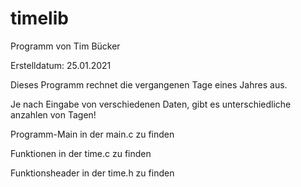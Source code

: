 # timelib

Programm von Tim Bücker

Erstelldatum: 25.01.2021



Dieses Programm rechnet die vergangenen Tage eines Jahres aus.

Je nach Eingabe von verschiedenen Daten, gibt es unterschiedliche anzahlen von Tagen!


Programm-Main in der main.c zu finden

Funktionen in der time.c zu finden

Funktionsheader in der time.h zu finden


